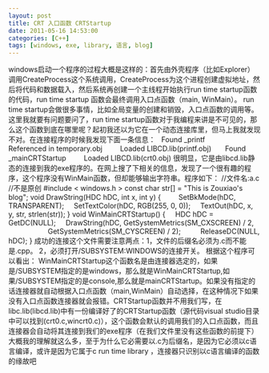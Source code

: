 ```yaml
---
layout: post
title: CRT 入口函数 CRTStartup
date: 2011-05-16 14:53:00
categories: [C++]
tags: [windows, exe, library, 语言, blog]
---
```


windows启动一个程序的过程大概是这样的：首先由外壳程序（比如Explorer）调用CreateProcess这个系统调用，CreateProcess为这个进程创建虚拟地址，然后将代码和数据载入，然后系统再创建一个主线程开始执行run
time startup函数的代码，run
time startup 函数会最终调用入口点函数（main,
WinMain）。
run time startup会做很多事情，比如全局变量的创建和销毁，入口点函数的调用等。这里我就要有问题要问了，run
time startup函数对于我编程来讲是不可见的，那么这个函数到底在哪里呢？起初我还以为它在一个动态连接库里，但马上我就发现不对。在连接程序的时候我发现下面一条信息：
  Found _printf
        Referenced in temporary.obj
        Loaded LIBCD.lib(printf.obj)
      Found _mainCRTStartup
        Loaded LIBCD.lib(crt0.obj)
很明显，它是由libcd.lib静态的连接到我的exe程序的。在网上搜了下相关的信息，发现了一个很有趣的程序，这个程序没有WinMain函数，但却能够输出字符串。程序如下：
//文件名:a.c
//不是原创
#include < windows.h >
const char str[] = "This
is Zouxiao's blog";
void DrawString(HDC hDC, int x,
int y)
{    
    SetBkMode(hDC, TRANSPARENT);
    SetTextColor(hDC, RGB(255, 0, 0));
    TextOut(hDC, x, y, str, strlen(str));
}
void WinMainCRTStartup()
{
    HDC hDC = GetDC(NULL);
   
DrawString(hDC, GetSystemMetrics(SM_CXSCREEN) / 2,
                   
GetSystemMetrics(SM_CYSCREEN) / 2);
    
    ReleaseDC(NULL, hDC);
}
成功的连接这个文件需要注意两点：1，文件的后缀名必须为.c而不能是.cpp。 2，必须打开/SUBSYSTEM:WINDOWS的连接开关。
根据这个程序可以看出：
WinMainCRTStartup这个函数名是由连接器选定的，如果是/SUBSYSTEM指定的是windows，那么就是WinMainCRTStartup,如果/SUBSYSTEM指定的是console,那么就是mainCRTStartup。如果没有指定的话连接器就自动根据入口点函数（main,WinMain）自动选择，在这种情况下如果没有入口点函数连接器就会报错。CRTStartup函数并不用我们写，在libc.lib(libcd.lib)中有一份编译好了的CRTStartup函数（源代码visual studio目录中可以找到(crt0.c,wincrt0.c)），这个函数会默认的调用我们的入口点函数，而且连接器会自动将其连接到我们的exe程序（在我们文件里没有这些函数的前提下）
大概我的理解就这么多，至于为什么它必需要以.c为后缀名，是因为它必须以c语言编译，或许是因为它属于c run
time library ，连接器只识别以c语言编译的函数的缘故吧
